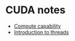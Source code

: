 # CUDA notes
- [Compute capability](https://github.com/prav-nak/cuda/tree/main/0_device_query)
- [Introduction to threads](https://github.com/prav-nak/cuda/tree/main/1_Intro_Threads)